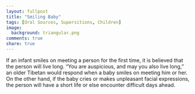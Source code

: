 ```yaml
---
layout: fullpost
title: "Smiling Baby"
tags: [Oral Sources, Supersitions, Children]
image:
  background: triangular.png
comments: true
share: true
---
```

If an infant smiles on meeting a person for the first time, it is believed that the person will live long. “You are auspicious, and may you also live long,” an older Tibetan would respond when a baby smiles on meeting him or her. On the other hand, if the baby cries or makes unpleasant facial expressions, the person will have a short life or else encounter difficult days ahead.
